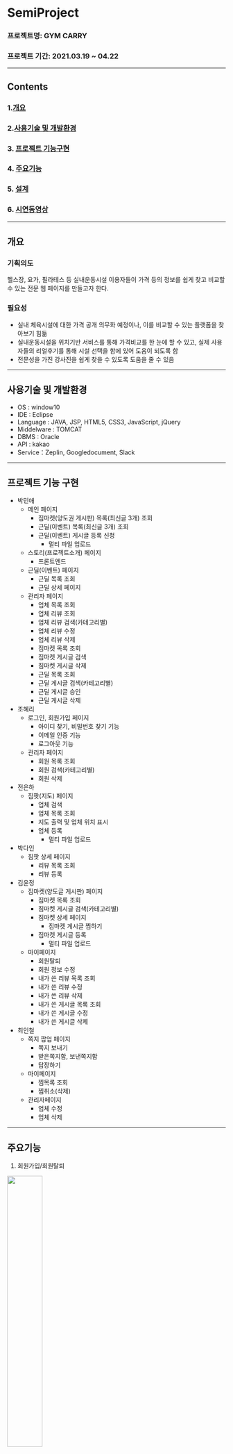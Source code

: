 # SemiProject
### 프로젝트명: GYM CARRY
### 프로젝트 기간: 2021.03.19 ~ 04.22
---
## Contents
### 1.[개요](#개요) 
### 2.[사용기술 및 개발환경](#사용기술-및-개발환경)
### 3. [프로젝트 기능구현](#프로젝트-기능구현)
### 4. [주요기능](#주요기능)
### 5. [설계](#설계)
### 6. [시연동영상](#시연동영상)
---
## 개요
### 기획의도
헬스장, 요가, 필라테스 등 실내운동시설 이용자들이
가격 등의 정보를 쉽게 찾고 비교할 수 있는 전문 웹 페이지를 만들고자 한다.
### 필요성
* 실내 체육시설에 대한 가격 공개 의무화 예정이나, 이를 비교할 수 있는 플랫폼을 찾아보기 힘듦
* 실내운동시설을 위치기반 서비스를 통해 가격비교를 한 눈에 할 수 있고, 실제 사용자들의 리얼후기를 통해 시설 선택을 함에 있어 도움이 되도록 함
* 전문성을 가진 강사진을 쉽게 찾을 수 있도록 도움을 줄 수 있음
---
## 사용기술 및 개발환경
* OS : window10
* IDE : Eclipse
* Language : JAVA, JSP, HTML5, CSS3, JavaScript, jQuery
* Middelware : TOMCAT
* DBMS : Oracle
* API : kakao
* Service：Zeplin, Googledocument, Slack
---
## 프로젝트 기능 구현
* 박민애
  * 메인 페이지 
    * 짐마켓(양도권 게시판) 목록(최신글 3개) 조회
    * 근딜(이벤트) 목록(최신글 3개) 조회
    * 근딜(이벤트) 게시글 등록 신청
      * 멀티 파일 업로드
  * 스토리(프로젝트소개) 페이지
    * 프론트엔드  
  * 근딜(이벤트) 페이지
    * 근딜 목록 조회
    * 근딜 상세 페이지
  * 관리자 페이지
    * 업체 목록 조회
    * 업체 리뷰 조회
    * 업체 리뷰 검색(카테고리별)
    * 업체 리뷰 수정
    * 업체 리뷰 삭제
    * 짐마켓 목록 조회
    * 짐마켓 게시글 검색
    * 짐마켓 게시글 삭제
    * 근딜 목록 조회
    * 근딜 게시글 검색(카테고리별)
    * 근딜 게시글 승인
    * 근딜 게시글 삭제
* 조혜리
  * 로그인, 회원가입 페이지
    * 아이디 찾기, 비밀번호 찾기 기능
    * 이메일 인증 기능
    * 로그아웃 기능
  * 관리자 페이지
    * 회원 목록 조회
    * 회원 검색(카테고리별)
    * 회원 삭제
* 전은하
  * 짐팟(지도) 페이지
    * 업체 검색
    * 업체 목록 조회
    * 지도 출력 및 업체 위치 표시
    * 업체 등록 
      * 멀티 파일 업로드
* 박다인
  * 짐팟 상세 페이지
    * 리뷰 목록 조회
    * 리뷰 등록
* 김윤정 
  * 짐마켓(양도글 게시판) 페이지
    * 짐마켓 목록 조회
    * 짐마켓 게시글 검색(카테고리별)
    * 짐마켓 상세 페이지
      * 짐마켓 게시글 찜하기
    * 짐마켓 게시글 등록
      * 멀티 파일 업로드
  * 마이페이지
    * 회원탈퇴
    * 회원 정보 수정
    * 내가 쓴 리뷰 목록 조회
    * 내가 쓴 리뷰 수정
    * 내가 쓴 리뷰 삭제
    * 내가 쓴 게시글 목록 조회
    * 내가 쓴 게시글 수정
    * 내가 쓴 게시글 삭제
* 최인철
  * 쪽지 팝업 페이지
    * 쪽지 보내기
    * 받은쪽지함, 보낸쪽지함
    * 답장하기
  * 마이페이지 
    * 찜목록 조회
    * 찜취소(삭제)
  * 관리자페이지
    * 업체 수정
    * 업체 삭제 
---
## 주요기능
1. 회원가입/회원탈퇴
<img src="https://user-images.githubusercontent.com/82187403/118357701-6d752080-b5b6-11eb-8967-5df7d6f7fdde.png" width="40%" height="40%">

2. 로그인/로그아웃
<img src="https://user-images.githubusercontent.com/82187403/118357709-736b0180-b5b6-11eb-9f0c-aebf679ad994.png" width="60%" height="60%">


3. 아이디찾기/비밀번호찾기
<img src="https://user-images.githubusercontent.com/82187403/118357719-78c84c00-b5b6-11eb-8afc-88afa8e9a697.png" width="60%" height="60%">
<img src="https://user-images.githubusercontent.com/82187403/118357724-7d8d0000-b5b6-11eb-96e8-b478a1ec90ef.png" width="40%" height="40%">
<img src="https://user-images.githubusercontent.com/82187403/118357727-8087f080-b5b6-11eb-9a92-19f77aed24f6.png" width="40%" height="40%">


4. 짐팟(내 주변 운동시설 찾기)
<img src="https://user-images.githubusercontent.com/82187403/118357650-41f23600-b5b6-11eb-83c2-7204da951ac7.png" width="60%" height="60%">


5. 업체 상세페이지
<img src="https://user-images.githubusercontent.com/82187403/118357655-474f8080-b5b6-11eb-98be-e4b8fa6e6b59.png" width="60%" height="60%">


6. 짐마켓 (양도 게시글)
<img src="https://user-images.githubusercontent.com/82187403/118357667-4e768e80-b5b6-11eb-88dc-297d182d33e4.png" width="60%" height="60%">



7. 짐마켓 상세페이지
<img src="https://user-images.githubusercontent.com/82187403/118357672-520a1580-b5b6-11eb-8d8d-e42ede98542b.png" width="60%" height="60%">



8. 근딜 (업체 이벤트)
<img src="https://user-images.githubusercontent.com/82187403/118357682-5e8e6e00-b5b6-11eb-9724-90cab955f8cb.png" width="60%" height="60%">


9. 근딜 상세페이지
<img src="https://user-images.githubusercontent.com/82187403/118357690-64844f00-b5b6-11eb-8e25-1e235c5d459d.png" width="60%" height="60%">


10. 쪽지
<img src="https://user-images.githubusercontent.com/82187403/118357758-a0b7af80-b5b6-11eb-9c28-2ecd48911ac2.png" width="60%" height="60%">

<img src="https://user-images.githubusercontent.com/82187403/118357922-5d117580-b5b7-11eb-9f4e-0106eafd5a82.png" width="60%" height="60%">



11. 마이페이지
<img src="https://user-images.githubusercontent.com/82187403/118357642-39016480-b5b6-11eb-91e5-4c544d195664.png" width="60%" height="60%">



12. 관리자페이지
<img src="https://user-images.githubusercontent.com/82187403/118357738-8c73b280-b5b6-11eb-8cf2-df1948dfae2b.png" width="60%" height="60%">


---
## 설계
### 1. 유즈케이스
  + 사용자
  <img src = "https://user-images.githubusercontent.com/82187403/118356213-13bd2800-b5af-11eb-928a-ea73c1b906b2.png" width="60%">
  + 관리자 
  <img src = "https://user-images.githubusercontent.com/82187403/118356216-1b7ccc80-b5af-11eb-8d65-0d796cf177e7.png" width="70%">

### 2. 플로우차트
  + 사용자
  
  <img src = "https://user-images.githubusercontent.com/82187403/118356221-1f105380-b5af-11eb-8fe0-6c8b632c4ebf.png" width="70%">
  + 관리자

  <img src = "https://user-images.githubusercontent.com/82187403/118356224-22a3da80-b5af-11eb-8bc5-549f4355abdf.png" width="60%">

### 3. ERD다이어그램
  <img src = "https://user-images.githubusercontent.com/82187403/118356169-eb352e00-b5ae-11eb-95f8-cad4461f2ce6.png" width="100%">
<hr>
<h2>시연동영상</h2>
<a href="https://drive.google.com/file/d/1ALsh9BqNvQlHkBbZoXKslN-ccia-E9bD/view?usp=sharing">동영상보러가기</a>
